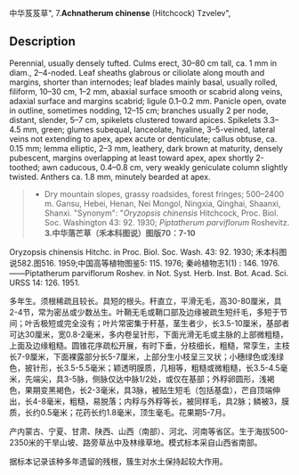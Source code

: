 中华芨芨草",
7.**Achnatherum chinense** (Hitchcock) Tzvelev",

## Description
Perennial, usually densely tufted. Culms erect, 30–80 cm tall, ca. 1 mm in diam., 2–4-noded. Leaf sheaths glabrous or ciliolate along mouth and margins, shorter than internodes; leaf blades mainly basal, usually rolled, filiform, 10–30 cm, 1–2 mm, abaxial surface smooth or scabrid along veins, adaxial surface and margins scabrid; ligule 0.1–0.2 mm. Panicle open, ovate in outline, sometimes nodding, 12–15 cm; branches usually 2 per node, distant, slender, 5–7 cm, spikelets clustered toward apices. Spikelets 3.3–4.5 mm, green; glumes subequal, lanceolate, hyaline, 3–5-veined, lateral veins not extending to apex, apex acute or denticulate; callus obtuse, ca. 0.15 mm; lemma elliptic, 2–3 mm, leathery, dark brown at maturity, densely pubescent, margins overlapping at least toward apex, apex shortly 2-toothed; awn caducous, 0.4–0.8 cm, very weakly geniculate column slightly twisted. Anthers ca. 1.8 mm, minutely bearded at apex.

> * Dry mountain slopes, grassy roadsides, forest fringes; 500–2400 m. Gansu, Hebei, Henan, Nei Mongol, Ningxia, Qinghai, Shaanxi, Shanxi.
  "Synonym": "*Oryzopsis chinensis* Hitchcock, Proc. Biol. Soc. Washington 43: 92. 1930; *Piptatherum parviflorum* Roshevitz.
**3.中华落芒草（禾本科图说）图版70：7-10**

Oryzopsis chinensis Hitchc. in Proc. Biol. Soc. Wash. 43: 92. 1930; 禾本科图说582.图516. 1959;中国高等植物图鉴5: 115. 1976; 秦岭植物志1(1) : 146. 1976.——Piptatherum parviflorum Roshev. in Not. Syst. Herb. Inst. Bot. Acad. Sci. URSS 14: 126. 1951.

多年生。须根稀疏且较长。具短的根头。秆直立，平滑无毛，高30-80厘米，具2-4节，常为密丛或少数丛生。叶鞘无毛或鞘口部及边缘被疏生短纤毛，多短于节间；叶舌极短或完全没有；叶片常密集于秆基，茎生者少，长3.5-10厘米，基部者可达30厘米，宽0.8-2毫米，多内卷呈针形，下面光滑无毛或主脉的上部微粗糙，上面及边缘粗糙。圆锥花序疏松开展，有时下垂，分枝细长，粗糙，常孪生，主枝长7-9厘米，下面裸露部分长5-7厘米，上部分生小枝呈三叉状；小穗绿色或浅绿色，披针形，长3.5-5.5毫米；颖透明膜质，几相等，粗糙或微粗糙，长3.5-4.5毫米，先端尖，具3-5脉，侧脉仅达中脉1/2处，或仅在基部；外稃卵圆形，浅褐色，果期变黑褐色，长2-3毫米，具3脉，被贴生短毛（包括基盘），芒自顶端伸出，长4-8毫米，粗糙，易脱落；内稃与外稃等长，被同样毛，具2脉；鳞被3，膜质，长约0.5毫米；花药长约1.8毫米，顶生毫毛。花果期5-7月。

产内蒙古、宁夏、甘肃、陕西、山西（南部）、河北、河南等省区。生于海拔500-2350米的干旱山坡、路旁草丛中及林缘草地。模式标本采自山西省南部。

据标本记录该种多年遗留的残根，簇生对水土保持起较大作用。
